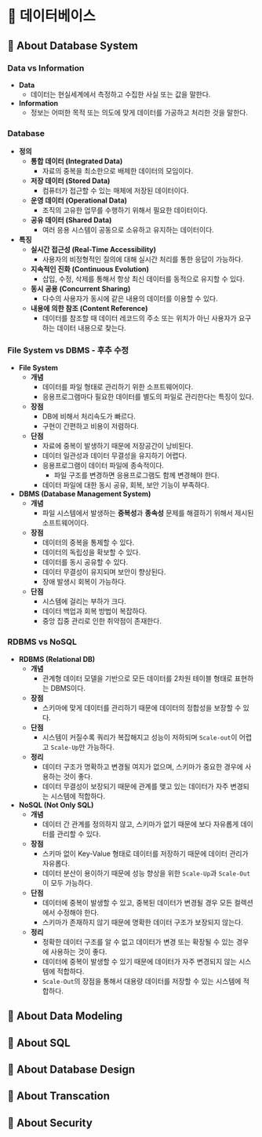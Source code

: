 # 🧱 데이터베이스

## 📒 About Database System
### Data vs Information
- **Data**
  - 데이터는 현실세계에서 측정하고 수집한 사실 또는 값을 말한다.
- **Information**
  - 정보는 어떠한 목적 또는 의도에 맞게 데이터를 가공하고 처리한 것을 말한다.

### Database
- **정의**
  - **통합 데이터 (Integrated Data)**
    - 자료의 중복을 최소한으로 배제한 데이터의 모임이다.
  - **저장 데이터 (Stored Data)**
    - 컴퓨터가 접근할 수 있는 매체에 저장된 데이터이다.
  - **운영 데이터 (Operational Data)**
    - 조직의 고유한 업무를 수행하기 위해서 필요한 데이터이다.
  - **공유 데이터 (Shared Data)**
    - 여러 응용 시스템이 공동으로 소유하고 유지하는 데이터이다.
- **특징**
  - **실시간 접근성 (Real-Time Accessibility)**
    - 사용자의 비정형적인 질의에 대해 실시간 처리를 통한 응답이 가능하다.
  - **지속적인 진화 (Continuous Evolution)**
    - 삽입, 수정, 삭제를 통해서 항상 최신 데이터를 동적으로 유지할 수 있다.
  - **동시 공용 (Concurrent Sharing)**
    - 다수의 사용자가 동시에 같은 내용의 데이터를 이용할 수 있다.
  - **내용에 의한 참조 (Content Reference)**
    - 데이터를 참조할 때 데이터 레코드의 주소 또는 위치가 아닌 사용자가 요구하는 데이터 내용으로 찾는다.

### File System vs DBMS - 후추 수정
- **File System**
  - **개념**
    - 데이터를 파일 형태로 관리하기 위한 소프트웨어이다.
    - 응용프로그램마다 필요한 데이터를 별도의 파일로 관리한다는 특징이 있다.
  - **장점**
    - DB에 비해서 처리속도가 빠르다.
    - 구현이 간편하고 비용이 저렴하다.
  - **단점**
    - 자료에 중복이 발생하기 때문에 저장공간이 낭비된다.
    - 데이터 일관성과 데이터 무결성을 유지하기 어렵다.
    - 응용프로그램이 데이터 파일에 종속적이다.
      - 파일 구조를 변경하면 응용프로그램도 함께 변경해야 한다.
    - 데이터 파일에 대한 동시 공유, 회복, 보안 기능이 부족하다.
- **DBMS (Database Management System)**
  - **개념**
    - 파일 시스템에서 발생하는 **중복성**과 **종속성** 문제를 해결하기 위해서 제시된 소프트웨어이다.
  - **장점**
    - 데이터의 중복을 통제할 수 있다.
    - 데이터의 독립성을 확보할 수 있다.
    - 데이터를 동시 공유할 수 있다.
    - 데이터 무결성이 유지되며 보안이 향상된다.
    - 장애 발생시 회복이 가능하다.
  - **단점**
    - 시스템에 걸리는 부하가 크다.
    - 데이터 백업과 회복 방법이 복잡하다.
    - 중앙 집중 관리로 인한 취약점이 존재한다.

### RDBMS vs NoSQL
- **RDBMS (Relational DB)**
  - **개념**
    - 관계형 데이터 모델을 기반으로 모든 데이터를 2차원 테이블 형태로 표현하는 DBMS이다.
  - **장점**
    - 스키마에 맞게 데이터를 관리하기 때문에 데이터의 정합성을 보장할 수 있다.
  - **단점**
    - 시스템이 커질수록 쿼리가 복잡해지고 성능이 저하되며 `Scale-out`이 어렵고 `Scale-Up`만 가능하다.
  - **정리**
    - 데이터 구조가 명확하고 변경될 여지가 없으며, 스키마가 중요한 경우에 사용하는 것이 좋다.
    - 데이터 무결성이 보장되기 때문에 관계를 맺고 있는 데이터가 자주 변경되는 시스템에 적합하다.
- **NoSQL (Not Only SQL)**
  - **개념**
    - 데이터 간 관계를 정의하지 않고, 스키마가 없기 때문에 보다 자유롭게 데이터를 관리할 수 있다.
  - **장점**
    - 스키마 없이 Key-Value 형태로 데이터를 저장하기 때문에 데이터 관리가 자유롭다.
    - 데이터 분산이 용이하기 때문에 성능 향상을 위한 `Scale-Up`과 `Scale-Out`이 모두 가능하다.
  - **단점**
    - 데이터에 중복이 발생할 수 있고, 중복된 데이터가 변경될 경우 모든 컬렉션에서 수정해야 한다.
    - 스키마가 존재하지 않기 때문에 명확한 데이터 구조가 보장되지 않는다.
  - **정리**
    - 정확한 데이터 구조를 알 수 없고 데이터가 변경 또는 확장될 수 있는 경우에 사용하는 것이 좋다.
    - 데이터에 중복이 발생할 수 있기 때문에 데이터가 자주 변경되지 않는 시스템에 적합하다.
    - `Scale-Out`의 장점을 통해서 대용량 데이터를 저장할 수 있는 시스템에 적합하다.

## 📒 About Data Modeling

## 📒 About SQL

## 📒 About Database Design

## 📒 About Transcation

## 📒 About Security